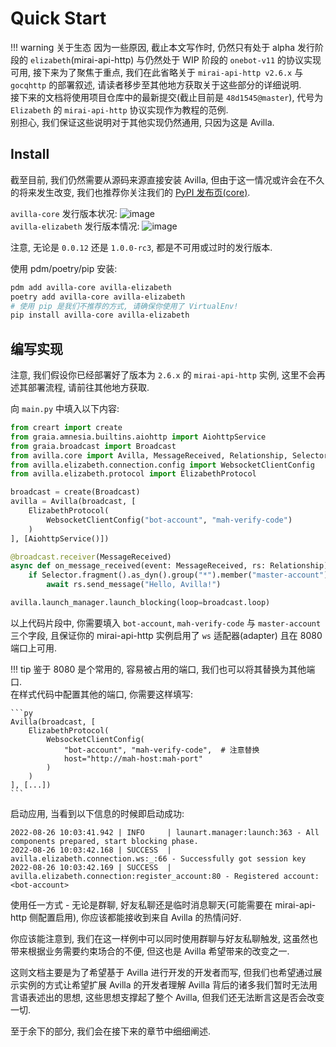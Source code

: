 # Quick Start

!!! warning 关于生态
    因为一些原因, 截止本文写作时, 仍然只有处于 alpha 发行阶段的 `elizabeth`(mirai-api-http) 与仍然处于 WIP 阶段的 `onebot-v11` 的协议实现可用, 接下来为了聚焦于重点, 我们在此省略关于 `mirai-api-http v2.6.x` 与 `gocqhttp` 的部署叙述, 请读者移步至其他地方获取关于这些部分的详细说明.  
    接下来的文档将使用项目仓库中的最新提交(截止目前是 `48d1545@master`), 代号为 `Elizabeth` 的 `mirai-api-http` 协议实现作为教程的范例.  
    别担心, 我们保证这些说明对于其他实现仍然通用, 只因为这是 Avilla.

## Install

截至目前, 我们仍然需要从源码来源直接安装 Avilla,
但由于这一情况或许会在不久的将来发生改变, 我们也推荐你关注我们的 [PyPI 发布页(core)](https://pypi.org/project/avilla-core).

`avilla-core` 发行版本状况: ![image](https://img.shields.io/pypi/v/avilla-core)  
`avilla-elizabeth` 发行版本情况: ![image](https://img.shields.io/pypi/v/avilla-elizabeth)

注意, 无论是 `0.0.12` 还是 `1.0.0-rc3`, 都是不可用或过时的发行版本.

使用 pdm/poetry/pip 安装:

```bash
pdm add avilla-core avilla-elizabeth
poetry add avilla-core avilla-elizabeth
# 使用 pip 是我们不推荐的方式, 请确保你使用了 VirtualEnv!
pip install avilla-core avilla-elizabeth
```

## 编写实现

注意, 我们假设你已经部署好了版本为 `2.6.x` 的 `mirai-api-http` 实例,
这里不会再述其部署流程, 请前往其他地方获取.

向 `main.py` 中填入以下内容:

```py
from creart import create
from graia.amnesia.builtins.aiohttp import AiohttpService
from graia.broadcast import Broadcast
from avilla.core import Avilla, MessageReceived, Relationship, Selector
from avilla.elizabeth.connection.config import WebsocketClientConfig
from avilla.elizabeth.protocol import ElizabethProtocol

broadcast = create(Broadcast)
avilla = Avilla(broadcast, [
    ElizabethProtocol(
        WebsocketClientConfig("bot-account", "mah-verify-code")
    )
], [AiohttpService()])

@broadcast.receiver(MessageReceived)
async def on_message_received(event: MessageReceived, rs: Relationship):
    if Selector.fragment().as_dyn().group("*").member("master-account").match(rs.ctx):
        await rs.send_message("Hello, Avilla!")

avilla.launch_manager.launch_blocking(loop=broadcast.loop)
```

以上代码片段中, 你需要填入 `bot-account`, `mah-verify-code` 与 `master-account` 三个字段, 且保证你的 mirai-api-http 实例启用了 `ws` 适配器(adapter) 且在 8080 端口上可用.

!!! tip 
    鉴于 8080 是个常用的, 容易被占用的端口, 我们也可以将其替换为其他端口.  
    在样式代码中配置其他的端口, 你需要这样填写:

    ```py
    Avilla(broadcast, [
        ElizabethProtocol(
            WebsocketClientConfig(
                "bot-account", "mah-verify-code",  # 注意替换
                host="http://mah-host:mah-port"
            )
        )
    ], [...])
    ```

启动应用, 当看到以下信息的时候即启动成功:

```
2022-08-26 10:03:41.942 | INFO     | launart.manager:launch:363 - All components prepared, start blocking phase.
2022-08-26 10:03:42.168 | SUCCESS  | avilla.elizabeth.connection.ws:_:66 - Successfully got session key
2022-08-26 10:03:42.169 | SUCCESS  | avilla.elizabeth.connection:register_account:80 - Registered account: <bot-account>
```

使用任一方式 - 无论是群聊, 好友私聊还是临时消息聊天(可能需要在 mirai-api-http 侧配置启用), 你应该都能接收到来自 Avilla 的热情问好.

你应该能注意到, 我们在这一样例中可以同时使用群聊与好友私聊触发,
这虽然也带来根据业务需要约束场合的不便, 但这也是 Avilla 希望带来的改变之一.

这则文档主要是为了希望基于 Avilla 进行开发的开发者而写,
但我们也希望通过展示实例的方式让希望扩展 Avilla 的开发者理解 Avilla 背后的诸多我们暂时无法用言语表述出的思想, 这些思想支撑起了整个 Avilla, 但我们还无法断言这是否会改变一切.

至于余下的部分, 我们会在接下来的章节中细细阐述.